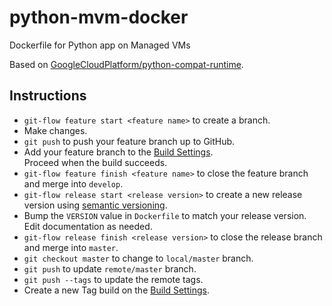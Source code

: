 # python-mvm-docker
Dockerfile for Python app on Managed VMs

Based on [GoogleCloudPlatform/python-compat-runtime](https://github.com/GoogleCloudPlatform/python-compat-runtime).


## Instructions

* `git-flow feature start <feature name>` to create a branch.
* Make changes.
* `git push` to push your feature branch up to GitHub.
* Add your feature branch to the [Build Settings](https://hub.docker.com/r/justthunder/python-mvm-docker/~/settings/automated-builds/).  
  Proceed when the build succeeds.
* `git-flow feature finish <feature name>` to close the feature branch and merge into `develop`.
* `git-flow release start <release version>` to create a new release version using [semantic versioning](http://semver.org/).
* Bump the `VERSION` value in `Dockerfile` to match your release version.  
  Edit documentation as needed.
* `git-flow release finish <release version>` to close the release branch and merge into `master`.
* `git checkout master` to change to `local/master` branch.
* `git push` to update `remote/master` branch.
* `git push --tags` to update the remote tags.
* Create a new Tag build on the [Build Settings](https://hub.docker.com/r/justthunder/python-mvm-docker/~/settings/automated-builds/).
